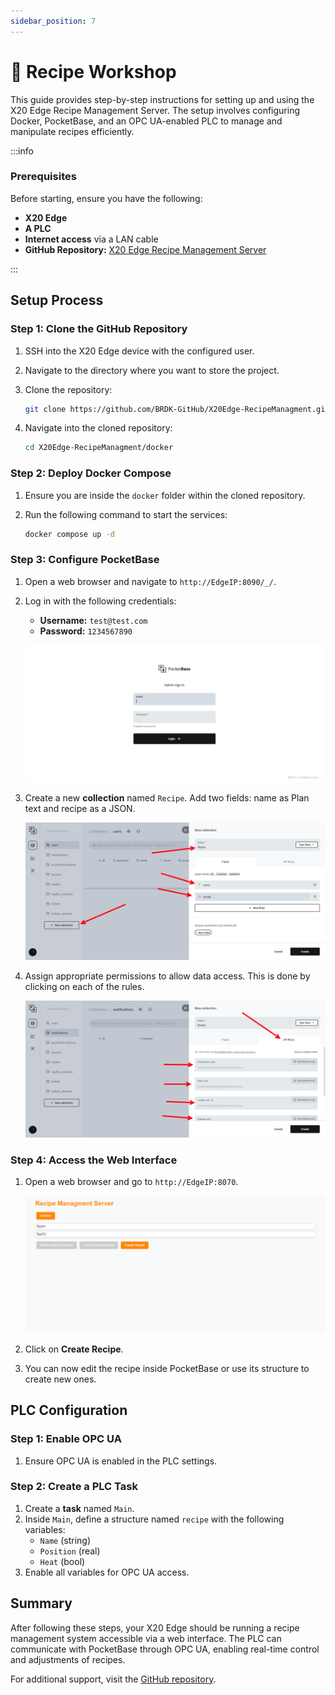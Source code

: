 ```yaml
---
sidebar_position: 7
---
```


# 📜 Recipe Workshop

This guide provides step-by-step instructions for setting up and using the X20 Edge Recipe Management Server. The setup involves configuring Docker, PocketBase, and an OPC UA-enabled PLC to manage and manipulate recipes efficiently.

:::info

### Prerequisites

Before starting, ensure you have the following:

- **X20 Edge**
- **A PLC**
- **Internet access** via a LAN cable
- **GitHub Repository:** [X20 Edge Recipe Management Server](https://github.com/BRDK-GitHub/X20Edge-RecipeManagment)

:::

## Setup Process

### Step 1: Clone the GitHub Repository

1. SSH into the X20 Edge device with the configured user.
2. Navigate to the directory where you want to store the project.
3. Clone the repository:

   ```sh
   git clone https://github.com/BRDK-GitHub/X20Edge-RecipeManagment.git
   ```
4. Navigate into the cloned repository:

   ```sh
   cd X20Edge-RecipeManagment/docker
   ```

### Step 2: Deploy Docker Compose

1. Ensure you are inside the `docker` folder within the cloned repository.
2. Run the following command to start the services:

   ```sh
   docker compose up -d
   ```

### Step 3: Configure PocketBase

1. Open a web browser and navigate to `http://EdgeIP:8090/_/`.
2. Log in with the following credentials:
   - **Username:** `test@test.com`
   - **Password:** `1234567890`

   ![alt text](image-4.png)

3. Create a new **collection** named `Recipe`. Add two fields: name as Plan text and recipe as a JSON.

   ![alt text](image-5.png)

4. Assign appropriate permissions to allow data access. This is done by clicking on each of the rules.

   ![alt text](image-6.png)

### Step 4: Access the Web Interface

1. Open a web browser and go to `http://EdgeIP:8070`.

   ![alt text](image-7.png)
2. Click on **Create Recipe**.
3. You can now edit the recipe inside PocketBase or use its structure to create new ones.

## PLC Configuration

### Step 1: Enable OPC UA

1. Ensure OPC UA is enabled in the PLC settings.

### Step 2: Create a PLC Task

1. Create a **task** named `Main`.
2. Inside `Main`, define a structure named `recipe` with the following variables:
   - `Name` (string)
   - `Position` (real)
   - `Heat` (bool)
3. Enable all variables for OPC UA access.

## Summary

After following these steps, your X20 Edge should be running a recipe management system accessible via a web interface. The PLC can communicate with PocketBase through OPC UA, enabling real-time control and adjustments of recipes.

For additional support, visit the [GitHub repository](https://github.com/BRDK-GitHub/X20Edge-RecipeManagment).

